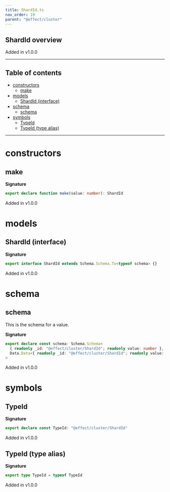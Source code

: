 ```yaml
---
title: ShardId.ts
nav_order: 19
parent: "@effect/cluster"
---
```


## ShardId overview

Added in v1.0.0

---

<h2 class="text-delta">Table of contents</h2>

- [constructors](#constructors)
  - [make](#make)
- [models](#models)
  - [ShardId (interface)](#shardid-interface)
- [schema](#schema)
  - [schema](#schema-1)
- [symbols](#symbols)
  - [TypeId](#typeid)
  - [TypeId (type alias)](#typeid-type-alias)

---

# constructors

## make

**Signature**

```ts
export declare function make(value: number): ShardId
```

Added in v1.0.0

# models

## ShardId (interface)

**Signature**

```ts
export interface ShardId extends Schema.Schema.To<typeof schema> {}
```

Added in v1.0.0

# schema

## schema

This is the schema for a value.

**Signature**

```ts
export declare const schema: Schema.Schema<
  { readonly _id: "@effect/cluster/ShardId"; readonly value: number },
  Data.Data<{ readonly _id: "@effect/cluster/ShardId"; readonly value: number }>
>
```

Added in v1.0.0

# symbols

## TypeId

**Signature**

```ts
export declare const TypeId: "@effect/cluster/ShardId"
```

Added in v1.0.0

## TypeId (type alias)

**Signature**

```ts
export type TypeId = typeof TypeId
```

Added in v1.0.0
